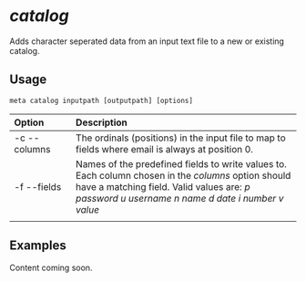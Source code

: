 # *catalog*

Adds character seperated data from an input text file to a new or existing catalog.

## Usage

`meta catalog inputpath [outputpath] [options]`


| Option | Description |
| :--- | :--- |
| -c --columns| The ordinals (positions) in the input file to map to fields where email is always at position 0.|
| -f --fields| Names of the predefined fields to write values to. Each column chosen in the *columns* option should have a matching field. Valid values are: *p password u username n name d date i number v value* |
| <img width=200> | |

 

## Examples
 
 Content coming soon.
